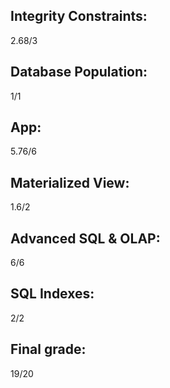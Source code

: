 ## Integrity Constraints:
2.68/3

## Database Population:
1/1

## App:
5.76/6

## Materialized View:
1.6/2

## Advanced SQL & OLAP:
6/6

## SQL Indexes:
2/2

## Final grade:
19/20

